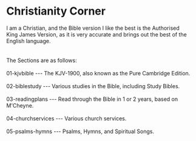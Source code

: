 # Christianity Corner

I am a Christian, and the Bible version I like the best is the Authorised<br>
King James Version, as it is very accurate and brings out the best of the<br>
English language.<br>
<br><br>
The Sections are as follows:<br>
<br>
01-kjvbible --- The KJV-1900, also known as the Pure Cambridge Edition.<br>
<br>
02-biblestudy --- Various studies in the Bible, including Study Bibles.<br>
<br>
03-readingplans --- Read through the Bible in 1 or 2 years, based on M'Cheyne.<br>
<br>
04-churchservices --- Various church services.<br>
<br>
05-psalms-hymns --- Psalms, Hymns, and Spiritual Songs.<br>
<br>



